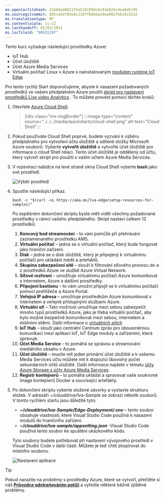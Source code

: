 ```yaml
---
ms.openlocfilehash: 21b84a40621f5a529c09dc0c03e024c4ea6d5c95
ms.sourcegitcommit: b85ce02785edc13d7fb8eba29ea8027e614c52a2
ms.translationtype: MT
ms.contentlocale: cs-CZ
ms.lasthandoff: 02/03/2021
ms.locfileid: "99531197"
---
```

Tento kurz vyžaduje následující prostředky Azure:

* IoT Hub
* Účet úložiště
* Účet Azure Media Services
* Virtuální počítač Linux v Azure s nainstalovaným [modulem runtime IoT Edge](../../../../../iot-edge/how-to-install-iot-edge.md)

Pro tento rychlý Start doporučujeme, abyste k nasazení požadovaných prostředků ve vašem předplatném Azure použili [skript pro nastavení prostředků Live video Analytics](https://github.com/Azure/live-video-analytics/tree/master/edge/setup) . To můžete provést pomocí těchto kroků:

1. Otevřete [Azure Cloud Shell](https://ms.portal.azure.com/#cloudshell/).
    > [!div class="mx-imgBorder"]
    > :::image type="content" source="../../../media/quickstarts/cloud-shell.png" alt-text="Cloud Shell":::
1. Pokud používáte Cloud Shell poprvé, budete vyzváni k výběru předplatného pro vytvoření účtu úložiště a sdílené složky Microsoft Azure souborů. Vyberte **vytvořit úložiště** a vytvořte účet úložiště pro informace o cloud Shell relaci. Tento účet úložiště je oddělený od účtu, který vytvoří skript pro použití s vaším účtem Azure Media Services.
1. V rozevírací nabídce na levé straně okna Cloud Shell vyberte **bash** jako své prostředí.

    ![Výběr prostředí](../../../media/quickstarts/env-selector.png)
1. Spusťte následující příkaz.

    ```
    bash -c "$(curl -sL https://aka.ms/lva-edge/setup-resources-for-samples)"
    ```
    
    Po úspěšném dokončení skriptu byste měli vidět všechny požadované prostředky v rámci vašeho předplatného. Skript nastaví celkem 12 prostředků:
    1. **Koncový bod streamování** – to vám pomůže při přehrávání zaznamenaného prostředku AMS.
    1. **Virtuální počítač** – jedná se o virtuální počítač, který bude fungovat jako hraniční zařízení.
    1. **Disk** – jedná se o disk úložiště, který je připojený k virtuálnímu počítači pro ukládání médií a artefaktů.
    1. **Skupina zabezpečení sítě** – slouží k filtrování síťového provozu do a z prostředků Azure ve službě Azure Virtual Network.
    1. **Síťové rozhraní** – umožňuje virtuálnímu počítači Azure komunikovat s internetem, Azure a dalšími prostředky.
    1. **Připojení bastionu** – to vám umožní připojit se k virtuálnímu počítači pomocí prohlížeče a Azure Portal.
    1. **Veřejná IP adresa** – umožňuje prostředkům Azure komunikovat s internetem a veřejně přístupnými službami Azure.
    1. **Virtuální síť** – Tato možnost umožňuje mezi sebou zabezpečit mnoho typů prostředků Azure, jako je třeba virtuální počítač, aby bylo možné bezpečně komunikovat mezi sebou, internetem a místními sítěmi. Další informace o [virtuálních sítích](https://docs.microsoft.com/azure/virtual-network/virtual-networks-overview)
    1. **IoT Hub** – slouží jako centrální Centrum zpráv pro obousměrnou komunikaci mezi aplikací IoT, IoT Edge moduly a zařízeními, která spravuje.
    1. **Účet Media Service** – to pomáhá se správou a streamování mediálního obsahu v Azure.
    1. **Účet úložiště** – musíte mít jeden primární účet úložiště a k vašemu Media Services účtu můžete mít k dispozici libovolný počet sekundárních účtů úložiště. Další informace najdete v tématu [účty Azure Storage s účty Azure Media Services](https://docs.microsoft.com/azure/media-services/latest/storage-account-concept).
    1. **Registr kontejnerů** – to pomáhá ukládat a spravovat vaše soukromé image kontejnerů Docker a související artefakty.
1. Po dokončení skriptu vyberte složené závorky a vystavte strukturu složek. V adresáři *~/clouddrive/lva-Sample* se zobrazí několik souborů. V tomto rychlém startu jsou důležité tyto:

     * ***~/clouddrive/lva-Sample/Edge-Deployment/.env*** – tento soubor obsahuje vlastnosti, které Visual Studio Code používá k nasazení modulů do hraničního zařízení.
     * ***~/clouddrive/lva-sample/appsetting.json*** -Visual Studio Code používá tento soubor ke spuštění ukázkového kódu.
     
    Tyto soubory budete potřebovat při nastavení vývojového prostředí v Visual Studio Code v další části. Můžete je teď chtít zkopírovat do místního souboru.
    
    ![Nastavení aplikace](../../../media/quickstarts/clouddrive.png)

> [!TIP]
> Pokud narazíte na problémy s prostředky Azure, které se vytvoří, přečtěte si náš **[Průvodce odstraňováním potíží](../../../troubleshoot-how-to.md#common-error-resolutions)** a vyřešte některé běžně zjištěné problémy.